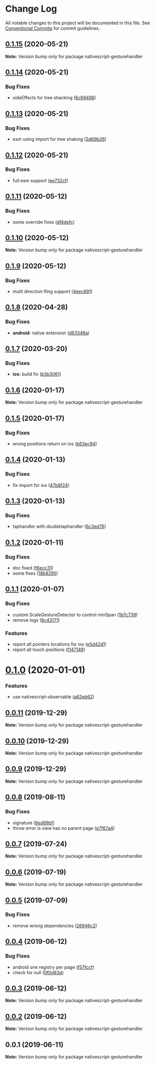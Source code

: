 # Change Log

All notable changes to this project will be documented in this file.
See [Conventional Commits](https://conventionalcommits.org) for commit guidelines.

## [0.1.15](https://github.com/Akylas/nativescript-gesturehandler/compare/v0.1.14...v0.1.15) (2020-05-21)

**Note:** Version bump only for package nativescript-gesturehandler





## [0.1.14](https://github.com/Akylas/nativescript-gesturehandler/compare/v0.1.13...v0.1.14) (2020-05-21)


### Bug Fixes

* sideEffects for tree shacking ([6c69498](https://github.com/Akylas/nativescript-gesturehandler/commit/6c6949809142f75429ff1745b1a2298b21d85ad6))





## [0.1.13](https://github.com/Akylas/nativescript-gesturehandler/compare/v0.1.12...v0.1.13) (2020-05-21)


### Bug Fixes

* esm using import for tree shaking ([3d69b26](https://github.com/Akylas/nativescript-gesturehandler/commit/3d69b2691cb2744de0f485498d9e22622226d233))





## [0.1.12](https://github.com/Akylas/nativescript-gesturehandler/compare/v0.1.11...v0.1.12) (2020-05-21)


### Bug Fixes

* full esm support ([ee732cf](https://github.com/Akylas/nativescript-gesturehandler/commit/ee732cf3c568045059fe10e5593c0f732a2a40b1))





## [0.1.11](https://github.com/Akylas/nativescript-gesturehandler/compare/v0.1.10...v0.1.11) (2020-05-12)


### Bug Fixes

* some override fixes ([df4defc](https://github.com/Akylas/nativescript-gesturehandler/commit/df4defc435000f87a6467c6a1e5ad0c8f44a6455))





## [0.1.10](https://github.com/Akylas/nativescript-gesturehandler/compare/v0.1.9...v0.1.10) (2020-05-12)

**Note:** Version bump only for package nativescript-gesturehandler





## [0.1.9](https://github.com/Akylas/nativescript-gesturehandler/compare/v0.1.8...v0.1.9) (2020-05-12)


### Bug Fixes

* multi direction fling support ([4eec691](https://github.com/Akylas/nativescript-gesturehandler/commit/4eec6915a90be8dc1e86199c3b979f7b6c81dbc7))





## [0.1.8](https://github.com/Akylas/nativescript-gesturehandler/compare/v0.1.7...v0.1.8) (2020-04-28)


### Bug Fixes

* **android:** native extension ([d63348a](https://github.com/Akylas/nativescript-gesturehandler/commit/d63348ae40a19bc9ff6d1213302d0b975f2897b7))





## [0.1.7](https://github.com/Akylas/nativescript-gesturehandler/compare/v0.1.6...v0.1.7) (2020-03-20)


### Bug Fixes

* **ios:** build fix ([b3b3061](https://github.com/Akylas/nativescript-gesturehandler/commit/b3b3061001e94b75aeafbafad5042a4897b5ba48))





## [0.1.6](https://github.com/Akylas/nativescript-gesturehandler/compare/v0.1.5...v0.1.6) (2020-01-17)

**Note:** Version bump only for package nativescript-gesturehandler





## [0.1.5](https://github.com/Akylas/nativescript-gesturehandler/compare/v0.1.4...v0.1.5) (2020-01-17)


### Bug Fixes

* wrong positions return on ios ([b63ec94](https://github.com/Akylas/nativescript-gesturehandler/commit/b63ec94eabca89b756cb3c2f9f46f1e85dbe944c))





## [0.1.4](https://github.com/Akylas/nativescript-gesturehandler/compare/v0.1.3...v0.1.4) (2020-01-13)


### Bug Fixes

* fix import for ios ([47b8f24](https://github.com/Akylas/nativescript-gesturehandler/commit/47b8f24278322f426ce72dff5e27d0d77656de1d))





## [0.1.3](https://github.com/Akylas/nativescript-gesturehandler/compare/v0.1.2...v0.1.3) (2020-01-13)


### Bug Fixes

* taphandler with doubletaphandler ([6c3ed76](https://github.com/Akylas/nativescript-gesturehandler/commit/6c3ed76e958660ea83364f1e3e9e6fcef8e7a43b))





## [0.1.2](https://github.com/Akylas/nativescript-gesturehandler/compare/v0.1.1...v0.1.2) (2020-01-11)


### Bug Fixes

* doc fixed ([f6ecc31](https://github.com/Akylas/nativescript-gesturehandler/commit/f6ecc31df0fe39b9e96fa8a39f973e95e8f5a5ce))
* some fixes ([18b8295](https://github.com/Akylas/nativescript-gesturehandler/commit/18b8295f73cf582cbc10933db9be96bf582d340d))





## [0.1.1](https://github.com/Akylas/nativescript-gesturehandler/compare/v0.1.0...v0.1.1) (2020-01-07)


### Bug Fixes

* custom ScaleGestureDetector to control minSpan ([1b7c739](https://github.com/Akylas/nativescript-gesturehandler/commit/1b7c739dd681b4d1c131b0c142549ecf3d94db9e))
* remove logs ([6c43171](https://github.com/Akylas/nativescript-gesturehandler/commit/6c431715c034c4973f431842dba71e930714ccfd))


### Features

* report all pointers locations for ios ([e5d42d1](https://github.com/Akylas/nativescript-gesturehandler/commit/e5d42d13486c79dd3f487cb16a6f01a41b2a2053))
* report all touch positions ([f147149](https://github.com/Akylas/nativescript-gesturehandler/commit/f1471490bdf163f21c76bd5858dc93d53fc52805))





# [0.1.0](https://github.com/Akylas/nativescript-gesturehandler/compare/v0.0.11...v0.1.0) (2020-01-01)


### Features

* use nativescript-observable ([a62eb62](https://github.com/Akylas/nativescript-gesturehandler/commit/a62eb62ef42f928cdf768e8f96a765010daf7db3))





## [0.0.11](https://github.com/Akylas/nativescript-gesturehandler/compare/v0.0.10...v0.0.11) (2019-12-29)

**Note:** Version bump only for package nativescript-gesturehandler





## [0.0.10](https://github.com/Akylas/nativescript-gesturehandler/compare/v0.0.9...v0.0.10) (2019-12-29)

**Note:** Version bump only for package nativescript-gesturehandler





## [0.0.9](https://github.com/Akylas/nativescript-gesturehandler/compare/v0.0.8...v0.0.9) (2019-12-29)

**Note:** Version bump only for package nativescript-gesturehandler





## [0.0.8](https://github.com/Akylas/nativescript-gesturehandler/compare/v0.0.7...v0.0.8) (2019-08-11)


### Bug Fixes

* signature ([6ed89bf](https://github.com/Akylas/nativescript-gesturehandler/commit/6ed89bf))
* throw error is view has no parent page ([e7f67a4](https://github.com/Akylas/nativescript-gesturehandler/commit/e7f67a4))





## [0.0.7](https://github.com/Akylas/nativescript-gesturehandler/compare/v0.0.6...v0.0.7) (2019-07-24)

**Note:** Version bump only for package nativescript-gesturehandler





## [0.0.6](https://github.com/Akylas/nativescript-gesturehandler/compare/v0.0.5...v0.0.6) (2019-07-19)

**Note:** Version bump only for package nativescript-gesturehandler





## [0.0.5](https://github.com/Akylas/nativescript-gesturehandler/compare/v0.0.4...v0.0.5) (2019-07-09)


### Bug Fixes

* remove wrong dependencies ([26946c2](https://github.com/Akylas/nativescript-gesturehandler/commit/26946c2))





## [0.0.4](https://github.com/Akylas/nativescript-gesturehandler/compare/v0.0.3...v0.0.4) (2019-06-12)


### Bug Fixes

* android one registry per page ([f57fccf](https://github.com/Akylas/nativescript-gesturehandler/commit/f57fccf))
* check for null ([0f0d83d](https://github.com/Akylas/nativescript-gesturehandler/commit/0f0d83d))





## [0.0.3](https://github.com/Akylas/nativescript-gesturehandler/compare/v0.0.2...v0.0.3) (2019-06-12)

**Note:** Version bump only for package nativescript-gesturehandler





## [0.0.2](https://github.com/Akylas/nativescript-gesturehandler/compare/v0.0.1...v0.0.2) (2019-06-12)

**Note:** Version bump only for package nativescript-gesturehandler





## 0.0.1 (2019-06-11)

**Note:** Version bump only for package nativescript-gesturehandler
